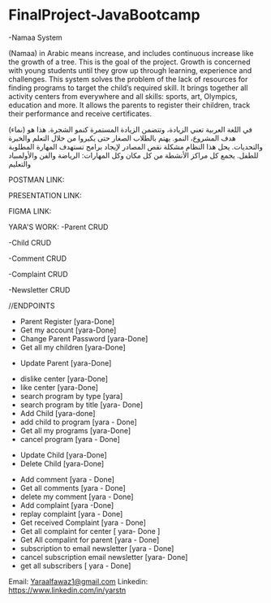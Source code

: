 # FinalProject-JavaBootcamp
-Namaa System

(Namaa) in Arabic means increase, and includes continuous increase like the growth of a tree. This is the goal of the project. Growth is concerned with young students until they grow up through learning, experience and challenges. This system solves the problem of the lack of resources for finding programs to target the child’s required skill. It brings together all activity centers from everywhere and all skills: sports, art, Olympics, education and more. It allows the parents to register their children, track their performance and receive certificates.

(نماء) في اللغة العربية تعني الزيادة، وتتضمن الزيادة المستمرة كنمو الشجرة. هذا هو هدف المشروع، النمو. يهتم بالطلاب الصغار حتى يكبروا من خلال التعلم والخبرة والتحديات. يحل هذا النظام مشكلة نقص المصادر لإيجاد برامج تستهدف المهارة المطلوبة للطفل. 
يجمع كل مراكز الأنشطة من كل مكان وكل المهارات: الرياضة والفن والأولمبياد والتعليم 

POSTMAN LINK:


PRESENTATION LINK:

FIGMA LINK:

YARA'S WORK:
-Parent CRUD

-Child CRUD

-Comment CRUD

-Complaint CRUD

-Newsletter CRUD

//ENDPOINTS
+ Parent Register [yara-Done]
+ Get my account [yara-Done]
+ Change Parent Password [yara-Done]
+ Get all my children [yara-Done]
- Update Parent [yara-Done]
+ dislike center [yara-Done]
+ like center [yara-Done]
+ search program by type [yara]
+ search program by title [yara- Done]
+ Add Child [yara-done]
+ add child to program [yara - Done]
+ Get all my programs [yara-Done]
+ cancel program [yara - Done]
- Update Child [yara-Done]
- Delete Child [yara-Done]
+ Add comment [yara - Done]
+ Get all comments [yara - Done]
+ delete my comment [yara - Done]
+ Add complaint [yara -Done]
+ replay complaint [yara - Done]
+ Get received Complaint [yara - Done]
+ Get all complaint for center [ yara- Done ]
+ Get All compalint for parent [yara - Done]
+ subscription to email newsletter [yara - Done]
+ cancel subscription email newsletter [yara- Done]
+ get all subscribers [ yara - Done]





Email: Yaraalfawaz1@gmail.com
Linkedin: https://www.linkedin.com/in/yarstn
